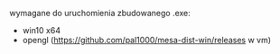 wymagane do uruchomienia zbudowanego .exe:
* win10 x64
* opengl (https://github.com/pal1000/mesa-dist-win/releases w vm)
